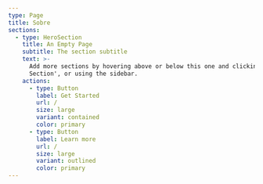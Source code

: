 ```yaml
---
type: Page
title: Sobre
sections:
  - type: HeroSection
    title: An Empty Page
    subtitle: The section subtitle
    text: >-
      Add more sections by hovering above or below this one and clicking '+ Add
      Section', or using the sidebar.
    actions:
      - type: Button
        label: Get Started
        url: /
        size: large
        variant: contained
        color: primary
      - type: Button
        label: Learn more
        url: /
        size: large
        variant: outlined
        color: primary
---
```

